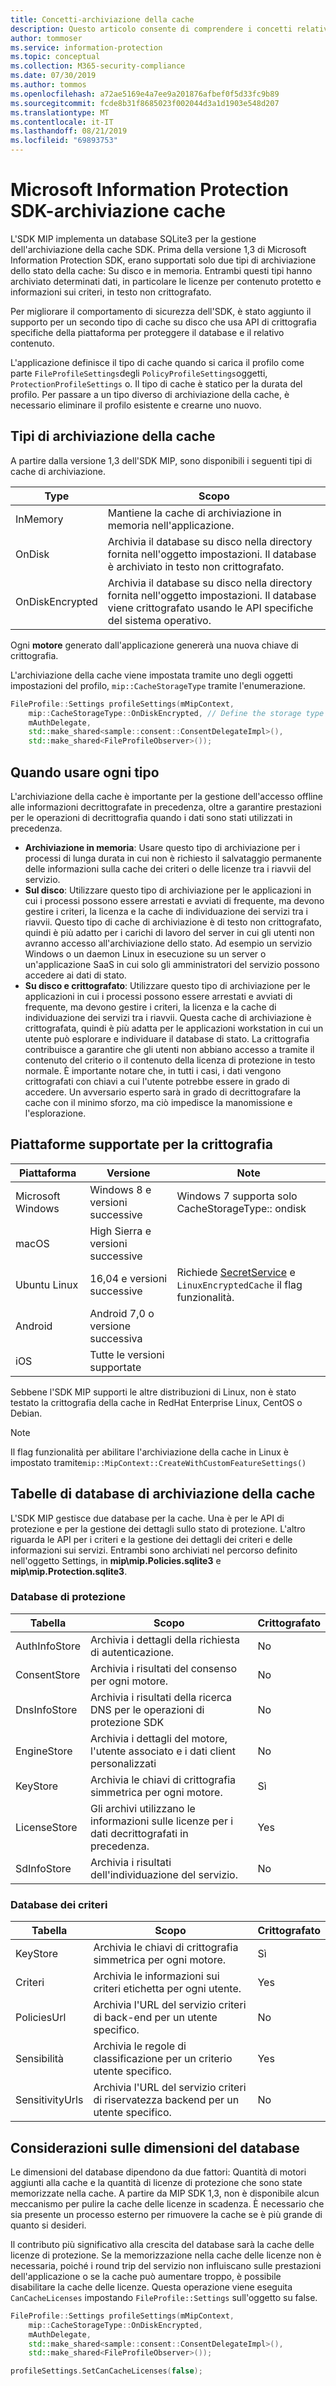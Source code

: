 ```yaml
---
title: Concetti-archiviazione della cache
description: Questo articolo consente di comprendere i concetti relativi all'archiviazione della cache in MIP SDK.
author: tommoser
ms.service: information-protection
ms.topic: conceptual
ms.collection: M365-security-compliance
ms.date: 07/30/2019
ms.author: tommos
ms.openlocfilehash: a72ae5169e4a7ee9a201876afbef0f5d33fc9b89
ms.sourcegitcommit: fcde8b31f8685023f002044d3a1d1903e548d207
ms.translationtype: MT
ms.contentlocale: it-IT
ms.lasthandoff: 08/21/2019
ms.locfileid: "69893753"
---
```

# <a name="microsoft-information-protection-sdk---cache-storage"></a>Microsoft Information Protection SDK-archiviazione cache

L'SDK MIP implementa un database SQLite3 per la gestione dell'archiviazione della cache SDK. Prima della versione 1,3 di Microsoft Information Protection SDK, erano supportati solo due tipi di archiviazione dello stato della cache: Su disco e in memoria. Entrambi questi tipi hanno archiviato determinati dati, in particolare le licenze per contenuto protetto e informazioni sui criteri, in testo non crittografato.

Per migliorare il comportamento di sicurezza dell'SDK, è stato aggiunto il supporto per un secondo tipo di cache su disco che usa API di crittografia specifiche della piattaforma per proteggere il database e il relativo contenuto.

L'applicazione definisce il tipo di cache quando si carica il profilo come parte `FileProfileSettings`degli `PolicyProfileSettings`oggetti, `ProtectionProfileSettings` o. Il tipo di cache è statico per la durata del profilo. Per passare a un tipo diverso di archiviazione della cache, è necessario eliminare il profilo esistente e crearne uno nuovo.

## <a name="cache-storage-types"></a>Tipi di archiviazione della cache

A partire dalla versione 1,3 dell'SDK MIP, sono disponibili i seguenti tipi di cache di archiviazione.

| Type            | Scopo                                                                                                                         |
| --------------- | ------------------------------------------------------------------------------------------------------------------------------- |
| InMemory        | Mantiene la cache di archiviazione in memoria nell'applicazione.                                                                       |
| OnDisk          | Archivia il database su disco nella directory fornita nell'oggetto impostazioni. Il database è archiviato in testo non crittografato.              |
| OnDiskEncrypted | Archivia il database su disco nella directory fornita nell'oggetto impostazioni. Il database viene crittografato usando le API specifiche del sistema operativo. |

Ogni **motore** generato dall'applicazione genererà una nuova chiave di crittografia.

L'archiviazione della cache viene impostata tramite uno degli oggetti impostazioni del profilo, `mip::CacheStorageType` tramite l'enumerazione.

```cpp 
FileProfile::Settings profileSettings(mMipContext,
    mip::CacheStorageType::OnDiskEncrypted, // Define the storage type to use.
    mAuthDelegate,
    std::make_shared<sample::consent::ConsentDelegateImpl>(),
    std::make_shared<FileProfileObserver>());
```

## <a name="when-to-use-each-type"></a>Quando usare ogni tipo

L'archiviazione della cache è importante per la gestione dell'accesso offline alle informazioni decrittografate in precedenza, oltre a garantire prestazioni per le operazioni di decrittografia quando i dati sono stati utilizzati in precedenza.

- **Archiviazione in memoria**: Usare questo tipo di archiviazione per i processi di lunga durata in cui non è richiesto il salvataggio permanente delle informazioni sulla cache dei criteri o delle licenze tra i riavvii del servizio.
- **Sul disco**: Utilizzare questo tipo di archiviazione per le applicazioni in cui i processi possono essere arrestati e avviati di frequente, ma devono gestire i criteri, la licenza e la cache di individuazione dei servizi tra i riavvii. Questo tipo di cache di archiviazione è di testo non crittografato, quindi è più adatto per i carichi di lavoro del server in cui gli utenti non avranno accesso all'archiviazione dello stato. Ad esempio un servizio Windows o un daemon Linux in esecuzione su un server o un'applicazione SaaS in cui solo gli amministratori del servizio possono accedere ai dati di stato.
- **Su disco e crittografato**: Utilizzare questo tipo di archiviazione per le applicazioni in cui i processi possono essere arrestati e avviati di frequente, ma devono gestire i criteri, la licenza e la cache di individuazione dei servizi tra i riavvii. Questa cache di archiviazione è crittografata, quindi è più adatta per le applicazioni workstation in cui un utente può esplorare e individuare il database di stato. La crittografia contribuisce a garantire che gli utenti non abbiano accesso a tramite il contenuto del criterio o il contenuto della licenza di protezione in testo normale. È importante notare che, in tutti i casi, i dati vengono crittografati con chiavi a cui l'utente potrebbe essere in grado di accedere. Un avversario esperto sarà in grado di decrittografare la cache con il minimo sforzo, ma ciò impedisce la manomissione e l'esplorazione.

## <a name="supported-platforms-for-encryption"></a>Piattaforme supportate per la crittografia

| Piattaforma          | Versione                | Note                                                                                                                               |
| ----------------- | ---------------------- | ----------------------------------------------------------------------------------------------------------------------------------- |
| Microsoft Windows | Windows 8 e versioni successive    | Windows 7 supporta solo CacheStorageType:: ondisk                                                                                    |
| macOS             | High Sierra e versioni successive  |                                                                                                                                     |
| Ubuntu Linux      | 16,04 e versioni successive        | Richiede [SecretService](https://developer.gnome.org/libsecret/unstable/SecretService.html) e `LinuxEncryptedCache` il flag funzionalità. |
| Android           | Android 7,0 o versione successiva   |                                                                                                                                     |
| iOS               | Tutte le versioni supportate |                                                                                                                                     |

Sebbene l'SDK MIP supporti le altre distribuzioni di Linux, non è stato testato la crittografia della cache in RedHat Enterprise Linux, CentOS o Debian.

> [!NOTE]
> Il flag funzionalità per abilitare l'archiviazione della cache in Linux è impostato tramite`mip::MipContext::CreateWithCustomFeatureSettings()`

## <a name="cache-storage-database-tables"></a>Tabelle di database di archiviazione della cache

L'SDK MIP gestisce due database per la cache. Una è per le API di protezione e per la gestione dei dettagli sullo stato di protezione. L'altro riguarda le API per i criteri e la gestione dei dettagli dei criteri e delle informazioni sui servizi. Entrambi sono archiviati nel percorso definito nell'oggetto Settings, in **mip\mip.Policies.sqlite3** e **mip\mip.Protection.sqlite3**.

### <a name="protection-database"></a>Database di protezione

| Tabella         | Scopo                                                        | Crittografato |
| ------------- | -------------------------------------------------------------- | --------- |
| AuthInfoStore | Archivia i dettagli della richiesta di autenticazione.                       | No        |
| ConsentStore  | Archivia i risultati del consenso per ogni motore.                        | No        |
| DnsInfoStore  | Archivia i risultati della ricerca DNS per le operazioni di protezione SDK        | No        |
| EngineStore   | Archivia i dettagli del motore, l'utente associato e i dati client personalizzati | No        |
| KeyStore      | Archivia le chiavi di crittografia simmetrica per ogni motore.              | Sì       |
| LicenseStore  | Gli archivi utilizzano le informazioni sulle licenze per i dati decrittografati in precedenza.  | Yes       |
| SdInfoStore   | Archivia i risultati dell'individuazione del servizio.                              | No        |

### <a name="policy-database"></a>Database dei criteri

| Tabella           | Scopo                                                          | Crittografato |
| --------------- | ---------------------------------------------------------------- | --------- |
| KeyStore        | Archivia le chiavi di crittografia simmetrica per ogni motore.                | Sì       |
| Criteri        | Archivia le informazioni sui criteri etichetta per ogni utente.                   | Yes       |
| PoliciesUrl     | Archivia l'URL del servizio criteri di back-end per un utente specifico.             | No        |
| Sensibilità     | Archivia le regole di classificazione per un criterio utente specifico.          | Yes       |
| SensitivityUrls | Archivia l'URL del servizio criteri di riservatezza backend per un utente specifico. | No        |

## <a name="database-size-considerations"></a>Considerazioni sulle dimensioni del database

Le dimensioni del database dipendono da due fattori: Quantità di motori aggiunti alla cache e la quantità di licenze di protezione che sono state memorizzate nella cache. A partire da MIP SDK 1,3, non è disponibile alcun meccanismo per pulire la cache delle licenze in scadenza. È necessario che sia presente un processo esterno per rimuovere la cache se è più grande di quanto si desideri.

Il contributo più significativo alla crescita del database sarà la cache delle licenze di protezione. Se la memorizzazione nella cache delle licenze non è necessaria, poiché i round trip del servizio non influiscano sulle prestazioni dell'applicazione o se la cache può aumentare troppo, è possibile disabilitare la cache delle licenze. Questa operazione viene eseguita `CanCacheLicenses` impostando `FileProfile::Settings` sull'oggetto su false.

```cpp
FileProfile::Settings profileSettings(mMipContext,
    mip::CacheStorageType::OnDiskEncrypted,
    mAuthDelegate,
    std::make_shared<sample::consent::ConsentDelegateImpl>(),
    std::make_shared<FileProfileObserver>());

profileSettings.SetCanCacheLicenses(false);
```
